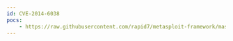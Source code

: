 ```yaml
---
id: CVE-2014-6038
pocs:
    - https://raw.githubusercontent.com/rapid7/metasploit-framework/master/modules/auxiliary/gather/eventlog_cred_disclosure.rb
---
```

